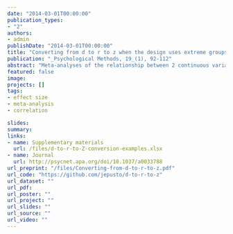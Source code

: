 ```yaml
---
date: "2014-03-01T00:00:00"
publication_types:
- "2"
authors:
- admin
publishDate: "2014-03-01T00:00:00"
title: "Converting from d to r to z when the design uses extreme groups, dichotomization, or experimental control"
publication: "_Psychological Methods, 19_(1), 92-112"
abstract: "Meta-analyses of the relationship between 2 continuous variables sometimes involves conversions between different effect sizes, but methodological literature offers conflicting guidance about how to make such conversions. This article provides methods for converting from a standardized mean difference to a correlation coefficient (and from there to Fisher’s z) under 3 types of study designs: extreme groups, dichotomization of a continuous variable, and controlled experiments. Also provided are formulas and recommendations regarding how the sampling variance of effect size statistics should be estimated in each of these cases. The conversion formula for extreme groups designs, originally due to Feldt (1961), can be viewed as a generalization of Hunter and Schmidt’s (1990) method for dichotomization designs. A simulation study examines the finite-sample properties of the proposed methods. The conclusion highlights areas where current guidance in the literature should be amended or clarified."
featured: false
image: 
projects: []
tags: 
- effect size
- meta-analysis
- correlation

slides: 
summary: 
links:
- name: Supplementary materials
  url: /files/d-to-r-to-Z-conversion-examples.xlsx
- name: Journal
  url: http://psycnet.apa.org/doi/10.1037/a0033788
url_preprint: "/files/Converting-from-d-to-r-to-z.pdf"
url_code: "https://github.com/jepusto/d-to-r-to-z"
url_dataset: ""
url_pdf: 
url_poster: ""
url_project: ""
url_slides: ""
url_source: ""
url_video: ""
---
```

